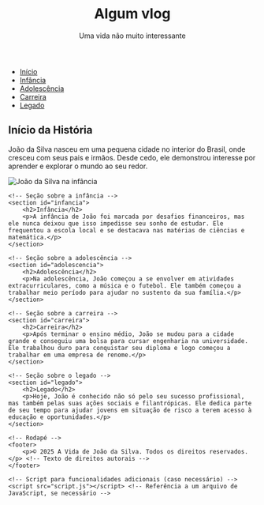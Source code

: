 <!DOCTYPE html>
<html lang="pt-br">
<head>
    <meta charset="UTF-8">
    <meta name="viewport" content="width=device-width, initial-scale=1.0">
    <meta name="author" content="Victor Perecin">
    <meta name="description" content="Site sobre um vlog sobre Victor">
    <title>Um vlog aí</title>

</head>

<body>
    <header>
        <h1>Algum vlog</h1>
        <p>Uma vida não muito interessante</p>
    </header>
    <nav>
        <ul>
            <li><a href="#inicio">Início</a></li>
            <li><a href="#infancia">Infância</a></li> <!-- Link para a seção "Infância" -->
            <li><a href="#adolescencia">Adolescência</a></li> <!-- Link para a seção "Adolescência" -->
            <li><a href="#carreira">Carreira</a></li> <!-- Link para a seção "Carreira" -->
            <li><a href="#legado">Legado</a></li> <!-- Link para a seção "Legado" -->
        </ul>
    </nav>
    <section id="inicio">
        <h2>Início da História</h2>
        <p>João da Silva nasceu em uma pequena cidade no interior do Brasil, onde cresceu com seus pais e irmãos. Desde cedo, ele demonstrou interesse por aprender e explorar o mundo ao seu redor.</p>
        <img src="joao_infantil.jpg" alt="João da Silva na infância"> <!-- Imagem da infância de João -->
    </section>

    <!-- Seção sobre a infância -->
    <section id="infancia">
        <h2>Infância</h2>
        <p>A infância de João foi marcada por desafios financeiros, mas ele nunca deixou que isso impedisse seu sonho de estudar. Ele frequentou a escola local e se destacava nas matérias de ciências e matemática.</p>
    </section>

    <!-- Seção sobre a adolescência -->
    <section id="adolescencia">
        <h2>Adolescência</h2>
        <p>Na adolescência, João começou a se envolver em atividades extracurriculares, como a música e o futebol. Ele também começou a trabalhar meio período para ajudar no sustento da sua família.</p>
    </section>

    <!-- Seção sobre a carreira -->
    <section id="carreira">
        <h2>Carreira</h2>
        <p>Após terminar o ensino médio, João se mudou para a cidade grande e conseguiu uma bolsa para cursar engenharia na universidade. Ele trabalhou duro para conquistar seu diploma e logo começou a trabalhar em uma empresa de renome.</p>
    </section>

    <!-- Seção sobre o legado -->
    <section id="legado">
        <h2>Legado</h2>
        <p>Hoje, João é conhecido não só pelo seu sucesso profissional, mas também pelas suas ações sociais e filantrópicas. Ele dedica parte de seu tempo para ajudar jovens em situação de risco a terem acesso à educação e oportunidades.</p>
    </section>

    <!-- Rodapé -->
    <footer>
        <p>© 2025 A Vida de João da Silva. Todos os direitos reservados.</p> <!-- Texto de direitos autorais -->
    </footer>

    <!-- Script para funcionalidades adicionais (caso necessário) -->
    <script src="script.js"></script> <!-- Referência a um arquivo de JavaScript, se necessário -->
</body>
</html>
